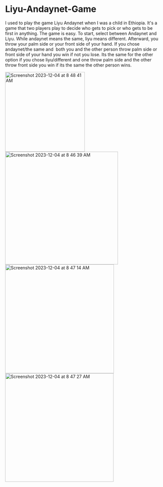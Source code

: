 # Liyu-Andaynet-Game
I used to play the game Liyu Andaynet when I was a child in Ethiopia. 
It's a game that two players play to decide who gets to pick or who gets to be first in anything.
The game is easy. To start, select between Andaynet and Liyu. While andaynet means the same, liyu means different. Afterward, you throw your palm side or your front side of your hand.
If you chose andaynet/the same and  both you and the other person throw palm side or front side of your hand you win if not you lose.
Its the same for the other option if you chose liyu/different and one throw palm side and the other throw front side you win if its the same the other person wins.


<img width="257" alt="Screenshot 2023-12-04 at 8 48 41 AM" src="https://github.com/DagmawiMulualem/Liyu-Andaynet-Game/assets/87197602/640a0654-1471-42a3-8f75-1083d40048d6">


<img width="364" alt="Screenshot 2023-12-04 at 8 46 39 AM" src="https://github.com/DagmawiMulualem/Liyu-Andaynet-Game/assets/87197602/476e7fdb-f34c-4324-a083-048ffc0fee01">


<img width="351" alt="Screenshot 2023-12-04 at 8 47 14 AM" src="https://github.com/DagmawiMulualem/Liyu-Andaynet-Game/assets/87197602/06c98c7c-cf13-4c3d-953f-31afde4fd5d6">


<img width="350" alt="Screenshot 2023-12-04 at 8 47 27 AM" src="https://github.com/DagmawiMulualem/Liyu-Andaynet-Game/assets/87197602/b2fd811b-815c-4671-a71a-5e32125e669e">
